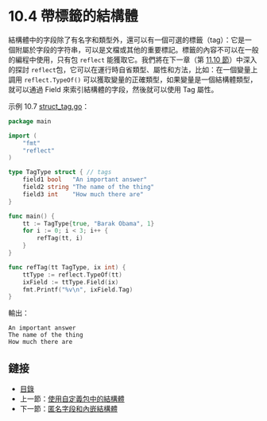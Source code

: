 # 10.4 帶標籤的結構體

結構體中的字段除了有名字和類型外，還可以有一個可選的標籤（tag）：它是一個附屬於字段的字符串，可以是文檔或其他的重要標記。標籤的內容不可以在一般的編程中使用，只有包 `reflect` 能獲取它。我們將在下一章（第 [11.10 節](11.10.md)）中深入的探討 `reflect`包，它可以在運行時自省類型、屬性和方法，比如：在一個變量上調用 `reflect.TypeOf()` 可以獲取變量的正確類型，如果變量是一個結構體類型，就可以通過 Field 來索引結構體的字段，然後就可以使用 Tag 屬性。

示例 10.7 [struct_tag.go](examples/chapter_10/struct_tag.go)：

```go
package main

import (
	"fmt"
	"reflect"
)

type TagType struct { // tags
	field1 bool   "An important answer"
	field2 string "The name of the thing"
	field3 int    "How much there are"
}

func main() {
	tt := TagType{true, "Barak Obama", 1}
	for i := 0; i < 3; i++ {
		refTag(tt, i)
	}
}

func refTag(tt TagType, ix int) {
	ttType := reflect.TypeOf(tt)
	ixField := ttType.Field(ix)
	fmt.Printf("%v\n", ixField.Tag)
}
```

輸出：

    An important answer
    The name of the thing
    How much there are

## 鏈接

- [目錄](directory.md)
- 上一節：[使用自定義包中的結構體](10.3.md)
- 下一節：[匿名字段和內嵌結構體](10.5.md)
